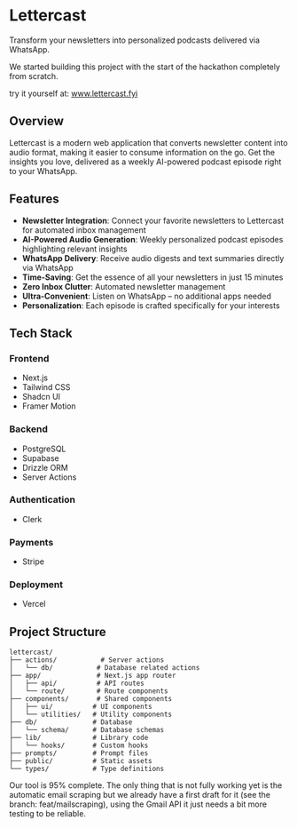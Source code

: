 # Lettercast

Transform your newsletters into personalized podcasts delivered via WhatsApp.

We started building this project with the start of the hackathon completely from scratch.

try it yourself at: www.lettercast.fyi

## Overview

Lettercast is a modern web application that converts newsletter content into audio format, making it easier to consume information on the go. Get the insights you love, delivered as a weekly AI-powered podcast episode right to your WhatsApp.

## Features

- **Newsletter Integration**: Connect your favorite newsletters to Lettercast for automated inbox management
- **AI-Powered Audio Generation**: Weekly personalized podcast episodes highlighting relevant insights
- **WhatsApp Delivery**: Receive audio digests and text summaries directly via WhatsApp
- **Time-Saving**: Get the essence of all your newsletters in just 15 minutes
- **Zero Inbox Clutter**: Automated newsletter management
- **Ultra-Convenient**: Listen on WhatsApp – no additional apps needed
- **Personalization**: Each episode is crafted specifically for your interests

## Tech Stack

### Frontend
- Next.js
- Tailwind CSS
- Shadcn UI
- Framer Motion

### Backend
- PostgreSQL
- Supabase
- Drizzle ORM
- Server Actions

### Authentication
- Clerk

### Payments
- Stripe

### Deployment
- Vercel

## Project Structure

```
lettercast/
├── actions/           # Server actions
│   └── db/           # Database related actions
├── app/              # Next.js app router
│   ├── api/          # API routes
│   └── route/        # Route components
├── components/       # Shared components
│   ├── ui/          # UI components
│   └── utilities/   # Utility components
├── db/              # Database
│   └── schema/      # Database schemas
├── lib/             # Library code
│   └── hooks/       # Custom hooks
├── prompts/         # Prompt files
├── public/          # Static assets
└── types/           # Type definitions
```


Our tool is 95% complete. 
The only thing that is not fully working yet is the automatic email scraping but we already have a first draft for it (see the branch: feat/mailscraping), using the Gmail API it just needs a bit more testing to be reliable.
